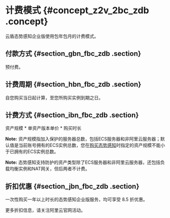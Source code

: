 # 计费模式 {#concept_z2v_2bc_zdb .concept}

云盾态势感知企业版使用包年包月的计费模式。

## 付款方式 {#section_gbn_fbc_zdb .section}

预付费。

## 计费周期 {#section_hbn_fbc_zdb .section}

自您购买当日起计算，至您所购买实例到期之日。

## 计费方式 {#section_ibn_fbc_zdb .section}

资产规模 \* 单资产版本单价 \* 购买时长

**Note:** 资产规模指加入保护的服务器总数，包括ECS服务器和非阿里云服务器；默认值是当前账号拥有的ECS实例总数，您在[购买态势感知](cn.zh-CN/产品定价/购买态势感知.md#)时指定的资产规模不能小于已拥有的ECS实例总数。

**Note:** 态势感知支持防护的资产类型除了ECS服务器和非阿里云服务器，还包括负载均衡实例和NAT网关，但后两者不计费。

## 折扣优惠 {#section_jbn_fbc_zdb .section}

一次性购买一年以上时长的态势感知企业版服务，均可享受 8.5 折优惠。

更多折扣信息，请关注阿里云官网活动。

